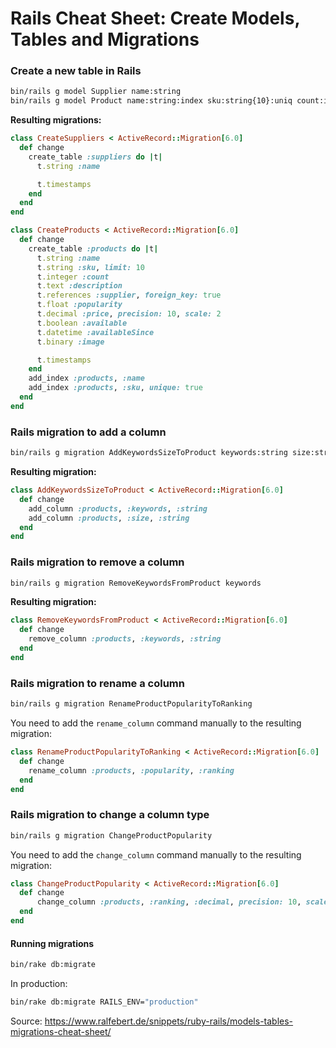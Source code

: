 # Rails Cheat Sheet: Create Models, Tables and Migrations
### Create a new table in Rails
```sh
bin/rails g model Supplier name:string
bin/rails g model Product name:string:index sku:string{10}:uniq count:integer description:text supplier:references popularity:float 'price:decimal{10,2}' available:boolean availableSince:datetime image:binary
```
**Resulting migrations:**
```ruby
class CreateSuppliers < ActiveRecord::Migration[6.0]
  def change
    create_table :suppliers do |t|
      t.string :name

      t.timestamps
    end
  end
end

class CreateProducts < ActiveRecord::Migration[6.0]
  def change
    create_table :products do |t|
      t.string :name
      t.string :sku, limit: 10
      t.integer :count
      t.text :description
      t.references :supplier, foreign_key: true
      t.float :popularity
      t.decimal :price, precision: 10, scale: 2
      t.boolean :available
      t.datetime :availableSince
      t.binary :image

      t.timestamps
    end
    add_index :products, :name
    add_index :products, :sku, unique: true
  end
end
```
### Rails migration to add a column
```sh
bin/rails g migration AddKeywordsSizeToProduct keywords:string size:string
```
**Resulting migration:**

```ruby
class AddKeywordsSizeToProduct < ActiveRecord::Migration[6.0]
  def change
    add_column :products, :keywords, :string
    add_column :products, :size, :string
  end
end
```

### Rails migration to remove a column
```sh
bin/rails g migration RemoveKeywordsFromProduct keywords
```

**Resulting migration:**

```ruby
class RemoveKeywordsFromProduct < ActiveRecord::Migration[6.0]
  def change
    remove_column :products, :keywords, :string
  end
end
```

### Rails migration to rename a column
```sh
bin/rails g migration RenameProductPopularityToRanking
```

You need to add the ```rename_column``` command manually to the resulting migration:

```ruby
class RenameProductPopularityToRanking < ActiveRecord::Migration[6.0]
  def change
    rename_column :products, :popularity, :ranking
  end
end
```

### Rails migration to change a column type
```sh
bin/rails g migration ChangeProductPopularity
```
You need to add the ```change_column``` command manually to the resulting migration:

```ruby
class ChangeProductPopularity < ActiveRecord::Migration[6.0]
  def change
      change_column :products, :ranking, :decimal, precision: 10, scale: 2
  end
end
```

#### Running migrations
```sh
bin/rake db:migrate
```

In production:

```sh
bin/rake db:migrate RAILS_ENV="production" 
```

Source: https://www.ralfebert.de/snippets/ruby-rails/models-tables-migrations-cheat-sheet/
